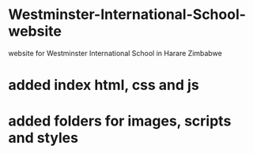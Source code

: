 # Westminster-International-School-website
website for Westminster International School in Harare Zimbabwe
# added index html, css and js
# added folders for images, scripts and styles
 